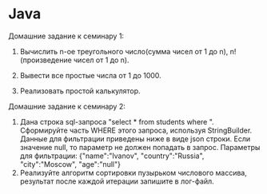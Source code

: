 # Java
Домашние задание к семинару 1:

1. Вычислить n-ое треугольного число(сумма чисел от 1 до n), n! (произведение чисел от 1 до n).

2. Вывести все простые числа от 1 до 1000.

3. Реализовать простой калькулятор.

Домашние задание к семинару 2:

1. Дана строка sql-запроса "select * from students where ". Сформируйте часть WHERE этого запроса, используя StringBuilder. Данные для фильтрации приведены ниже в виде json строки. Если значение null, то параметр не должен попадать в запрос. Параметры для фильтрации: {"name":"Ivanov", "country":"Russia", "city":"Moscow", "age":"null"}
2. Реализуйте алгоритм сортировки пузырьком числового массива, результат после каждой итерации запишите в лог-файл.
